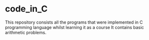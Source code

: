 # code_in_C
This repository consists all the programs that were implemented in C programming language whilst learning it as a course
It contains basic arithmetic problems.
